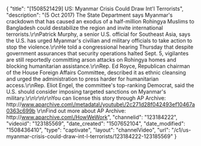 {
    "title": "[1508521429] US: Myanmar Crisis Could Draw Int'l Terrorists",
    "description": "(5 Oct 2017) The State Department says Myanmar's crackdown that has caused an exodus of a half-million Rohingya Muslims to Bangladesh could destabilize the region and invite international terrorists.\r\nPatrick Murphy, a senior U.S. official for Southeast Asia, says the U.S. has urged Myanmar's civilian and military officials to take action to stop the violence.\r\nHe told a congressional hearing Thursday that despite government assurances that security operations halted Sept. 5, vigilantes are still reportedly committing arson attacks on Rohingya homes and blocking humanitarian assistance.\r\nRep. Ed Royce, Republican chairman of the House Foreign Affairs Committee, described it as ethnic cleansing and urged the administration to press harder for humanitarian access.\r\nRep. Eliot Engel, the committee's top-ranking Democrat, said the U.S. should consider imposing targeted sanctions on Myanmar's military.\r\n\r\n\r\nYou can license this story through AP Archive: http:\/\/www.aparchive.com\/metadata\/youtube\/2c271d28f042493ef10467a0363c699b \r\nFind out more about AP Archive: http:\/\/www.aparchive.com\/HowWeWork",
    "channelid": "123184222",
    "videoid": "123185569",
    "date_created": "1507652104",
    "date_modified": "1508436410",
    "type": "captivate",
    "layout": "channelVideo",
    "url": "\/c1\/us-myanmar-crisis-could-draw-int-l-terrorists\/123184222-123185569"
}